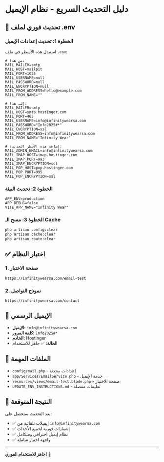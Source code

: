 # دليل التحديث السريع - نظام الإيميل

## 🚀 تحديث فوري لملف .env

### الخطوة 1: تحديث إعدادات الإيميل
استبدل هذه الأسطر في ملف `.env`:

```env
# من هذا:
MAIL_MAILER=smtp
MAIL_HOST=mailpit
MAIL_PORT=1025
MAIL_USERNAME=null
MAIL_PASSWORD=null
MAIL_ENCRYPTION=null
MAIL_FROM_ADDRESS=hello@example.com
MAIL_FROM_NAME=""

# إلى هذا:
MAIL_MAILER=smtp
MAIL_HOST=smtp.hostinger.com
MAIL_PORT=465
MAIL_USERNAME=info@infinitywearsa.com
MAIL_PASSWORD="Info2025#*"
MAIL_ENCRYPTION=ssl
MAIL_FROM_ADDRESS=info@infinitywearsa.com
MAIL_FROM_NAME="Infinity Wear"

# إضافة هذه الأسطر الجديدة:
MAIL_ADMIN_EMAIL=info@infinitywearsa.com
MAIL_IMAP_HOST=imap.hostinger.com
MAIL_IMAP_PORT=993
MAIL_IMAP_ENCRYPTION=ssl
MAIL_POP_HOST=pop.hostinger.com
MAIL_POP_PORT=995
MAIL_POP_ENCRYPTION=ssl
```

### الخطوة 2: تحديث البيئة
```env
APP_ENV=production
APP_DEBUG=false
VITE_APP_NAME="Infinity Wear"
```

### الخطوة 3: مسح الـ Cache
```bash
php artisan config:clear
php artisan cache:clear
php artisan route:clear
```

## ✅ اختبار النظام

### 1. صفحة الاختبار
```
https://infinitywearsa.com/email-test
```

### 2. نموذج التواصل
```
https://infinitywearsa.com/contact
```

## 📧 الإيميل الرسمي

- **الإيميل:** `info@infinitywearsa.com`
- **كلمة المرور:** `Info2025#*`
- **الخادم:** Hostinger
- **الحالة:** ✅ جاهز للاستخدام

## 🔧 الملفات المهمة

- `config/mail.php` - إعدادات محدثة
- `app/Services/EmailService.php` - خدمة الإيميل
- `resources/views/email-test.blade.php` - صفحة الاختبار
- `UPDATE_ENV_INSTRUCTIONS.md` - تعليمات مفصلة

## 🎯 النتيجة المتوقعة

بعد التحديث ستحصل على:
- ✅ إيميلات تلقائية من `info@infinitywearsa.com`
- ✅ إشعارات فورية لجميع الأحداث
- ✅ نظام إيميل احترافي ومتكامل
- ✅ واجهة اختبار شاملة

---

**جاهز للاستخدام الفوري!** 🚀
